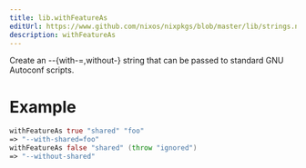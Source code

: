 ```yaml
---
title: lib.withFeatureAs
editUrl: https://www.github.com/nixos/nixpkgs/blob/master/lib/strings.nix#L1193C19
description: withFeatureAs
---
```


Create an --{with-<feat>=<value>,without-<feat>} string that can be passed to
standard GNU Autoconf scripts.

# Example

```nix
withFeatureAs true "shared" "foo"
=> "--with-shared=foo"
withFeatureAs false "shared" (throw "ignored")
=> "--without-shared"
```
